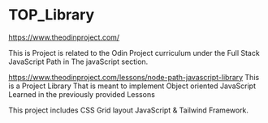 # TOP_Library

https://www.theodinproject.com/

This is Project is related to the Odin Project curriculum under the Full Stack JavaScript Path in The javaScript section.

https://www.theodinproject.com/lessons/node-path-javascript-library
This is a Project Library That is meant to implement Object oriented JavaScript Learned in the previously provided Lessons

This project includes CSS Grid layout JavaScript & Tailwind Framework.

